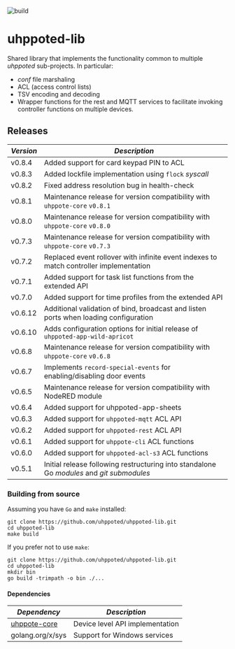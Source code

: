 ![build](https://github.com/uhppoted/uhppoted-lib/workflows/build/badge.svg)

# uhppoted-lib

Shared library that implements the functionality common to multiple _uhppoted_ sub-projects. In particular:

- _conf_ file marshaling
- ACL (access control lists)
- TSV encoding and decoding
- Wrapper functions for the rest and MQTT services to facilitate invoking controller functions on multiple devices.

## Releases

| *Version* | *Description*                                                                             |
| --------- | ----------------------------------------------------------------------------------------- |
| v0.8.4    | Added support for card keypad PIN to ACL                                                  |
| v0.8.3    | Added lockfile implementation using `flock` _syscall_                                     |
| v0.8.2    | Fixed address resolution bug in health-check                                              |
| v0.8.1    | Maintenance release for version compatibility with `uhppote-core` `v0.8.1`                |
| v0.8.0    | Maintenance release for version compatibility with `uhppote-core` `v0.8.0`                |
| v0.7.3    | Maintenance release for version compatibility with `uhppote-core` `v0.7.3`                |
| v0.7.2    | Replaced event rollover with infinite event indexes to match controller implementation    |
| v0.7.1    | Added support for task list functions from the extended API                               |
| v0.7.0    | Added support for time profiles from the extended API                                     |
| v0.6.12   | Additional validation of bind, broadcast and listen ports when loading configuration      |
| v0.6.10   | Adds configuration options for initial release of `uhppoted-app-wild-apricot`             |
| v0.6.8    | Maintenance release for version compatibility with `uhppote-core` `v0.6.8`                |
| v0.6.7    | Implements `record-special-events` for enabling/disabling door events                     |
| v0.6.5    | Maintenance release for version compatibility with NodeRED module                         |
| v0.6.4    | Added support for uhppoted-app-sheets                                                     |
| v0.6.3    | Added support for `uhppoted-mqtt` ACL API                                                 |
| v0.6.2    | Added support for `uhppoted-rest` ACL API                                                 |
| v0.6.1    | Added support for `uhppote-cli` ACL functions                                             |
| v0.6.0    | Added support for `uhppoted-acl-s3` ACL functions                                         |
| v0.5.1    | Initial release following restructuring into standalone Go *modules* and *git submodules* |

### Building from source

Assuming you have `Go` and `make` installed:

```
git clone https://github.com/uhppoted/uhppoted-lib.git
cd uhppoted-lib
make build
```

If you prefer not to use `make`:
```
git clone https://github.com/uhppoted/uhppoted-lib.git
cd uhppoted-lib
mkdir bin
go build -trimpath -o bin ./...
```

#### Dependencies

| *Dependency*                                             | *Description*                                          |
| -------------------------------------------------------- | ------------------------------------------------------ |
| [uhppote-core](https://github.com/uhppoted/uhppote-core) | Device level API implementation                        |
| golang.org/x/sys                                         | Support for Windows services                           |




